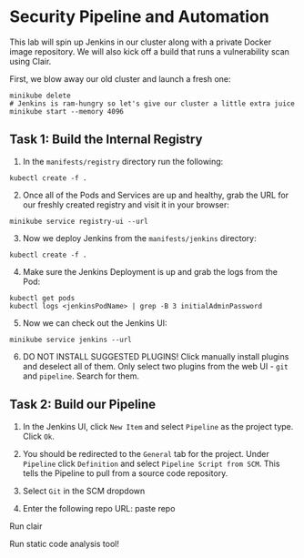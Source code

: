 # Security Pipeline and Automation
This lab will spin up Jenkins in our cluster along with a private Docker image repository. We will also kick off a build that runs a vulnerability scan using Clair.

First, we blow away our old cluster and launch a fresh one:
```
minikube delete
# Jenkins is ram-hungry so let's give our cluster a little extra juice
minikube start --memory 4096
```
## Task 1: Build the Internal Registry

1. In the `manifests/registry` directory run the following:
```
kubectl create -f .
```

2. Once all of the Pods and Services are up and healthy, grab the URL for our freshly created registry and visit it in your browser:
```
minikube service registry-ui --url
```

3. Now we deploy Jenkins from the `manifests/jenkins` directory:
```
kubectl create -f .
```

4. Make sure the Jenkins Deployment is up and grab the logs from the Pod:
```
kubectl get pods
kubectl logs <jenkinsPodName> | grep -B 3 initialAdminPassword
```

5. Now we can check out the Jenkins UI:
```
minikube service jenkins --url
```

6. DO NOT INSTALL SUGGESTED PLUGINS! Click manually install plugins and deselect all of them. Only select two plugins from the web UI - `git` and `pipeline`. Search for them.

## Task 2: Build our Pipeline

1. In the Jenkins UI, click `New Item` and select `Pipeline` as the project type. Click `Ok`.

2. You should be redirected to the `General` tab for the project. Under `Pipeline` click `Definition` and select `Pipeline Script from SCM`. This tells the Pipeline to pull from a source code repository.

3. Select `Git` in the SCM dropdown

4. Enter the following repo URL:
paste repo

Run clair

Run static code analysis tool!

